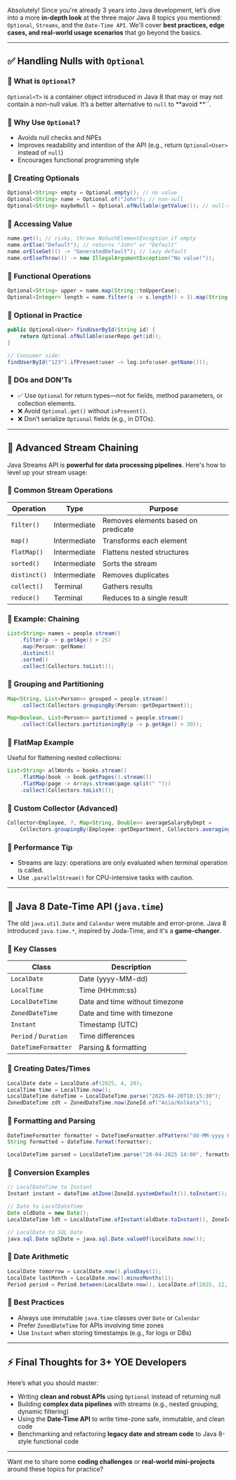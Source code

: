 Absolutely! Since you're already 3 years into Java development, let’s dive into a more **in-depth look** at the three major Java 8 topics you mentioned: `Optional`, `Streams`, and the `Date-Time API`. We'll cover **best practices, edge cases, and real-world usage scenarios** that go beyond the basics.

---

## ✅ Handling Nulls with `Optional`

### 🔹 What is `Optional`?

`Optional<T>` is a container object introduced in Java 8 that may or may not contain a non-null value. It’s a better alternative to `null` to **avoid **``.

### 🔹 Why Use `Optional`?

- Avoids null checks and NPEs
- Improves readability and intention of the API (e.g., return `Optional<User>` instead of `null`)
- Encourages functional programming style

### 🔹 Creating Optionals

```java
Optional<String> empty = Optional.empty(); // no value
Optional<String> name = Optional.of("John"); // non-null
Optional<String> maybeNull = Optional.ofNullable(getValue()); // null-safe
```

### 🔹 Accessing Value

```java
name.get(); // risky, throws NoSuchElementException if empty
name.orElse("Default"); // returns "John" or "Default"
name.orElseGet(() -> "GeneratedDefault"); // lazy default
name.orElseThrow(() -> new IllegalArgumentException("No value!"));
```

### 🔹 Functional Operations

```java
Optional<String> upper = name.map(String::toUpperCase);
Optional<Integer> length = name.filter(s -> s.length() > 3).map(String::length);
```

### 🔹 Optional in Practice

```java
public Optional<User> findUserById(String id) {
    return Optional.ofNullable(userRepo.get(id));
}

// Consumer side:
findUserById("123").ifPresent(user -> log.info(user.getName()));
```

### 🔹 DOs and DON'Ts

- ✅ Use `Optional` for return types—not for fields, method parameters, or collection elements.
- ❌ Avoid `Optional.get()` without `isPresent()`.
- ❌ Don’t serialize `Optional` fields (e.g., in DTOs).

---

## 🔄 Advanced Stream Chaining

Java Streams API is **powerful for data processing pipelines**. Here's how to level up your stream usage:

### 🔹 Common Stream Operations

| Operation    | Type         | Purpose                             |
| ------------ | ------------ | ----------------------------------- |
| `filter()`   | Intermediate | Removes elements based on predicate |
| `map()`      | Intermediate | Transforms each element             |
| `flatMap()`  | Intermediate | Flattens nested structures          |
| `sorted()`   | Intermediate | Sorts the stream                    |
| `distinct()` | Intermediate | Removes duplicates                  |
| `collect()`  | Terminal     | Gathers results                     |
| `reduce()`   | Terminal     | Reduces to a single result          |

### 🔹 Example: Chaining

```java
List<String> names = people.stream()
    .filter(p -> p.getAge() > 25)
    .map(Person::getName)
    .distinct()
    .sorted()
    .collect(Collectors.toList());
```

### 🔹 Grouping and Partitioning

```java
Map<String, List<Person>> grouped = people.stream()
    .collect(Collectors.groupingBy(Person::getDepartment));

Map<Boolean, List<Person>> partitioned = people.stream()
    .collect(Collectors.partitioningBy(p -> p.getAge() > 30));
```

### 🔹 FlatMap Example

Useful for flattening nested collections:

```java
List<String> allWords = books.stream()
    .flatMap(book -> book.getPages().stream())
    .flatMap(page -> Arrays.stream(page.split(" ")))
    .collect(Collectors.toList());
```

### 🔹 Custom Collector (Advanced)

```java
Collector<Employee, ?, Map<String, Double>> averageSalaryByDept =
    Collectors.groupingBy(Employee::getDepartment, Collectors.averagingDouble(Employee::getSalary));
```

### 🔹 Performance Tip

- Streams are lazy: operations are only evaluated when terminal operation is called.
- Use `.parallelStream()` for CPU-intensive tasks with caution.

---

## 📅 Java 8 Date-Time API (`java.time`)

The old `java.util.Date` and `Calendar` were mutable and error-prone. Java 8 introduced `java.time.*`, inspired by Joda-Time, and it's a **game-changer**.

### 🔹 Key Classes

| Class                 | Description                    |
| --------------------- | ------------------------------ |
| `LocalDate`           | Date (yyyy-MM-dd)              |
| `LocalTime`           | Time (HH\:mm\:ss)              |
| `LocalDateTime`       | Date and time without timezone |
| `ZonedDateTime`       | Date and time with timezone    |
| `Instant`             | Timestamp (UTC)                |
| `Period` / `Duration` | Time differences               |
| `DateTimeFormatter`   | Parsing & formatting           |

### 🔹 Creating Dates/Times

```java
LocalDate date = LocalDate.of(2025, 4, 20);
LocalTime time = LocalTime.now();
LocalDateTime dateTime = LocalDateTime.parse("2025-04-20T10:15:30");
ZonedDateTime zdt = ZonedDateTime.now(ZoneId.of("Asia/Kolkata"));
```

### 🔹 Formatting and Parsing

```java
DateTimeFormatter formatter = DateTimeFormatter.ofPattern("dd-MM-yyyy HH:mm");
String formatted = dateTime.format(formatter);

LocalDateTime parsed = LocalDateTime.parse("20-04-2025 14:00", formatter);
```

### 🔹 Conversion Examples

```java
// LocalDateTime to Instant
Instant instant = dateTime.atZone(ZoneId.systemDefault()).toInstant();

// Date to LocalDateTime
Date oldDate = new Date();
LocalDateTime ldt = LocalDateTime.ofInstant(oldDate.toInstant(), ZoneId.systemDefault());

// LocalDate to SQL Date
java.sql.Date sqlDate = java.sql.Date.valueOf(LocalDate.now());
```

### 🔹 Date Arithmetic

```java
LocalDate tomorrow = LocalDate.now().plusDays(1);
LocalDate lastMonth = LocalDate.now().minusMonths(1);
Period period = Period.between(LocalDate.now(), LocalDate.of(2025, 12, 31));
```

### 🔹 Best Practices

- Always use immutable `java.time` classes over `Date` or `Calendar`
- Prefer `ZonedDateTime` for APIs involving time zones
- Use `Instant` when storing timestamps (e.g., for logs or DBs)

---

## ⚡ Final Thoughts for 3+ YOE Developers

Here’s what you should master:

- Writing **clean and robust APIs** using `Optional` instead of returning null
- Building **complex data pipelines** with streams (e.g., nested grouping, dynamic filtering)
- Using the **Date-Time API** to write time-zone safe, immutable, and clean code
- Benchmarking and refactoring **legacy date and stream code** to Java 8-style functional code

---

Want me to share some **coding challenges** or **real-world mini-projects** around these topics for practice?

